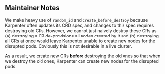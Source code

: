 ## Maintainer Notes

We make heavy use of `random_id` and `create_before_destroy` because Karpenter often updates its CRD spec,
and changes to this spec requires destroying old CRs. However, we cannot just naively destroy these CRs as (a) destroying
a CR de-provisions all nodes created by it and (b) destroying all CRs at once would leave Karpenter unable
to create new nodes for the disrupted pods. Obviously this is not desirable in a live cluster. 

As a result, we
create new CRs **before** destroying the old ones so that when we destroy the old ones, Karpenter can
create new nodes for the disrupted pods.